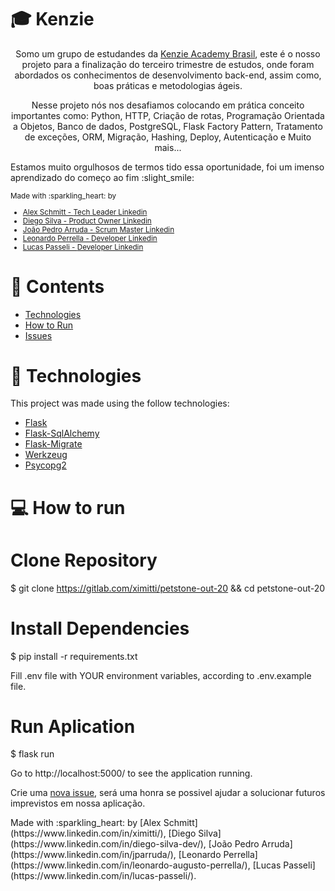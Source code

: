 # :mortar_board: Kenzie

<p align="center">Somo um grupo de estudandes da <a href="https://kenzie.com.br/">Kenzie Academy Brasil</a>, este é o nosso projeto para a finalização do terceiro trimestre de estudos, onde foram abordados os conhecimentos de desenvolvimento back-end, assim como, boas práticas e metodologias ágeis.

<p align="center">Nesse projeto nós nos desafiamos colocando em prática conceito importantes como: Python, HTTP, Criação de rotas, Programação Orientada a Objetos, Banco de dados, PostgreSQL, Flask Factory Pattern, Tratamento de exceções, ORM, Migração, Hashing, Deploy, Autenticação e Muito mais...

Estamos muito orgulhosos de termos tido essa oportunidade, foi um imenso aprendizado do começo ao fim :slight_smile:

</p>

<div>
  <sub> Made with :sparkling_heart: by
    <ul>
        <li>
            <a href="https://github.com/ximitti">Alex Schmitt - <span color="#4BFFFF">Tech Leader</span></a><span><a href="https://www.linkedin.com/in/ximitti/"> Linkedin</a></span>
        </li>
        <li>
            <a href="https://github.com/diegosilva998">Diego Silva - <span color="#4BFFFF">Product Owner</span></a><span><a href="https://www.linkedin.com/in/diego-silva-dev/"> Linkedin</a></span>
        </li>
        <li>
             <a href="https://github.com/7Cass">João Pedro Arruda - <span color="#4BFFFF">Scrum Master</span></a><span><a href="https://www.linkedin.com/in/jparruda/"> Linkedin</a></span>
        </li>
        <li>
            <a href="https://github.com/Leonardoperrella">Leonardo Perrella - <span color="#4BFFFF">Developer</span></a><span><a href="https://www.linkedin.com/in/leonardo-augusto-perrella/"> Linkedin</a></span> 
        </li>
        <li>
            <a href="https://github.com/ankle-code">Lucas Passeli - <span color="#4BFFFF">Developer</span></a><span><a href="https://www.linkedin.com/in/lucas-passeli/"> Linkedin</a></span>
        </li>
    </ul>
  </sub>
</div>

# :pushpin: Contents

- [Technologies](#rocket-technologies)
- [How to Run](#computer-how-to-run)
- [Issues](#bug-issues)

# :rocket: Technologies

This project was made using the follow technologies:

- [Flask](https://flask.palletsprojects.com/en/2.0.x/)
- [Flask-SqlAlchemy](https://flask-sqlalchemy.palletsprojects.com/en/2.x/)
- [Flask-Migrate](https://flask-migrate.readthedocs.io/en/latest/)
- [Werkzeug](https://werkzeug.palletsprojects.com/en/2.0.x/)
- [Psycopg2](https://pypi.org/project/psycopg2/)


# :computer: How to run

# Clone Repository
$ git clone https://gitlab.com/ximitti/petstone-out-20 && cd petstone-out-20

# Install Dependencies
$ pip install -r requirements.txt

<p>Fill .env file with YOUR environment variables, according to .env.example file.<p>

# Run Aplication
$ flask run


Go to http://localhost:5000/ to see the application running.

Crie uma <a href="https://gitlab.com/ximitti/petstone-out-20/-/issues">nova issue</a>, será uma honra se possivel ajudar a solucionar futuros imprevistos em nossa aplicação.

<p>Made with :sparkling_heart: by [Alex Schmitt](https://www.linkedin.com/in/ximitti/), [Diego Silva](https://www.linkedin.com/in/diego-silva-dev/), [João Pedro Arruda](https://www.linkedin.com/in/jparruda/), [Leonardo Perrella](https://www.linkedin.com/in/leonardo-augusto-perrella/), [Lucas Passeli](https://www.linkedin.com/in/lucas-passeli/).</p>
